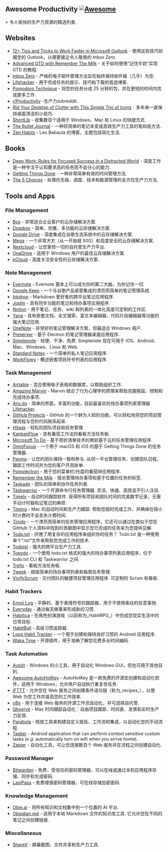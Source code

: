 <div class="github-widget" data-repo="jyguyomarch/awesome-productivity"></div>

## Awesome Productivity [![Awesome](https://awesome.re/badge.svg)](https://awesome.re)
&gt; 令人愉快的生产力资源的精选列表.



## Websites

- [12+ Tips and Tricks to Work Faster in Microsoft Outlook](http://lifehacker.com/12-tips-and-tricks-to-work-faster-in-microsoft-outlook-1540483009) - 使用这些技巧驯服您的 Outlook，以便更接近令人敬畏的 _Inbox Zero_.
- [Advanced GTD with Remember The Milk](http://blog.rememberthemilk.com/post/116665489183/guest-post-advanced-gtd-with-remember-the-milk) - 关于如何使用“记住牛奶”实现 GTD 的教程.
- [Inbox Zero](http://www.43folders.com/izero) - 严格的电子邮件管理方法旨在始终保持收件箱（几乎）为空.
- [Lifehacker](http://lifehacker.com/) - 用于完成任务的提示、技巧和下载的首选博客.
- [Pomodoro Technique](http://pomodorotechnique.com/) - 将您的任务分成 25 分钟的包，并在更短的时间内完成更多工作.
- [r/Productivity](https://www.reddit.com/r/productivity/) -生产力subreddit.
- [Rid Your Desktop of Clutter with This Simple Trio of Icons](http://lifehacker.com/5901487/rid-your-desktop-of-clutter-with-this-simple-trio-of-icons) - 多年来一直保持桌面清洁的小技巧.
- [ShortLib](https://shortlib.netlify.app/) - 收集数百个适用于 Windows、Mac 和 Linux 的快捷方式.
- [The Bullet Journal](http://bulletjournal.com/) - 一种将简单的笔记本变成高效生产力工具的笔和纸方法.
- [Zen Habits](https://zenhabits.net/) - Leo Babauta 的博客，主题包括简化生活.

## Books

- [Deep Work: Rules for Focused Success in a Distracted World](https://www.calnewport.com/books/deep-work/) - 深度工作是一种专注于认知要求高的任务而不会分心的能力.
- [Getting Things Done](https://gettingthingsdone.com/store/product.php?productid=17035&cat=3&page) - 一种非常简单有效的时间管理方法.
- [The 5 Choices](http://books.simonandschuster.ca/The-5-Choices/Kory-Kogon/9781476711713) - 处理优先级、调度、技术和能源管理的全方位生产力方法.

## Tools and Apps

### File Management

- [Box](https://www.box.com) - 非常适合企业客户的云存储解决方案.
- [Dropbox](https://www.dropbox.com) - 简单、优雅、多功能的云存储解决方案.
- [Google Drive](https://www.google.ca/drive/) - 深度集成在谷歌生态系统中的云存储解决方案.
- [Mega](https://mega.nz/) - 一个非常大方（从一开始就 50G）和高度安全的云存储解决方案.
- [Nextcloud](https://nextcloud.com) - 让您掌控一切的自托管生产力平台.
- [OneDrive](https://onedrive.live.com) - 适用于 Windows 用户的最佳云存储解决方案.
- [pCloud](https://www.pcloud.com/) - 高度关注安全性的云存储解决方案.

### Note Management

- [Evernote](https://evernote.com/) - Evernote 基本上可以成为你的第二大脑，为你记住一切.
- [Google Keep](http://www.google.com/keep/) - 一个与谷歌产品紧密集成的漂亮而简单的笔记管理系统.
- [Inkdrop](https://www.inkdrop.info/) - Markdown 爱好者的跨平台笔记应用程序.
- [Joplin](https://joplinapp.org/) - 具有同步功能的笔记和待办事项应用程序.
- [Notion](https://www.notion.so/) - 用于笔记、任务、wiki 和列表的一体化高度可定制的工作区.
- [Yana](https://yana.js.org) - 具有嵌套文档、全文搜索、富文本编辑器、代码片段编辑器等功能的强大笔记应用.
- [OneNote](https://www.onenote.com/) - 非常好的笔记管理解决方案，但最适合 Windows 用户.
- [Preserver](https://github.com/hsbalar/preserver) - 基于 Electron 的笔记管理器桌面应用程序.
- [Simplenote](https://simplenote.com/)  - 轻便、干净、免费.  Simplenote 现在可用于 iOS、Android、Mac、Windows、Linux 和 Web.
- [Standard Notes](https://standardnotes.org/) - 一个简单的私人笔记应用程序.
- [WorkFlowy](https://workflowy.com/) - 概述嵌套项目符号列表的应用程序.

### Task Management

- [Airtable](https://airtable.com/) - 混合使用电子表格和数据库，以帮助组织工作.
- [Amazing Marvin](https://www.amazingmarvin.com/) - Marvin 结合了行为心理学的原理来帮助克服拖延、控制和完成待办事项.
- [Any.do](http://www.any.do/) - 简单的界面，丰富的功能，目前最喜欢的待办事项列表管理器 [Lifehacker](http://lifehacker.com/5924093/five-best-to-do-list-managers).
- [GitHub Projects](https://github.com/features/project-management/) - GitHub 的一个鲜为人知的功能，可以轻松地将您的项目管理流程与您的代码联系起来.
- [Hitask](https://hitask.com) - 轻松的团队项目和任务管理.
- [KanbanFlow](https://kanbanflow.com) - 具有番茄工作法的看板方法任务板.
- [Microsoft To Do](https://todo.microsoft.com/tasks/) - 基于奇妙清单技术的微软基于云的任务管理应用程序.
- [OmniFocus](https://www.omnigroup.com/omnifocus) - 一个用于 macOS 和 iOS 的基于 Getting Things Done 的任务管理器.
- [Paymo](https://www.paymoapp.com/)  - 让您的团队保持一致和参与. 从同一平台管理任务、创建团队日程、跟踪工作时间并为您的客户开具账单.
- [Pomolectron](https://github.com/amitmerchant1990/pomolectron) - 用于您的菜单栏/托盘的番茄钟应用程序.
- [Remember the Milk](https://www.rememberthemilk.com) - 擅长管理待办事项和基于位置的任务的标签.
- [Taskade](https://taskade.com) - 团队的简单和协作任务列表.
- [Taskwarrior](http://taskwarrior.org/)  - 一个开源命令行任务管理器. 灵活、快速、高效且不引人注目.
- [Timely](https://memory.ai/timely)  - 自动时间跟踪软件. 获得所有项目和团队时间的完美数字记录，无需手动计时器和记笔记的麻烦.
- [Timing](https://timingapp.com/)  - Mac 的自动时间和生产力跟踪. 帮助您按时完成工作，并确保在按小时计费时不会丢失计费时间.
- [Tinido](https://tinido.com/) - 一个漂亮而简单的任务管理应用程序，它还可以通过在类似于您在 GitHub 个人资料中找到的贡献图中显示您已完成的任务来为您提供见解.
- [Todo.txt](http://todotxt.com/)  - 厌倦了用复杂的应用程序来组织你的任务？  Todo.txt 是一种使用单个“.txt”文件来帮助您完成工作的技术.
- [Todoist](https://todoist.com/) - 强大的跨平台生产力工具.
- [Topydo](https://github.com/topydo/topydo) - 一个使用 todo.txt 格式的强大的待办事项列表应用程序，位于 todo.txt CLI 和 Taskwarrior 之间.
- [Trello](https://trello.com) - 看板方法任务板.
- [Tweek](https://tweek.so) - 超级简单的待办事项列表和每周任务管理.
- [VivifyScrum](https://www.vivifyscrum.com)  - 交付团队的敏捷项目管理应用程序. 可定制的 Scrum 和看板.

### Habit Trackers

- [Emoji Log](https://emojilog.rosano.ca) - 平静的、基于表情符号的跟踪器，用于不使用条纹的任意事物.
- [Everyday](https://everyday.app/) - 通过每天做事来形成新的习惯.
- [Habitica](https://habitica.com) - 在角色扮演游戏（以前称为_HabitRPG_）中完成您现实生活中的日常目标.
- [HabitBull](http://www.habitbull.com/) - 高级习惯追踪器.
- [Loop Habit Tracker](https://github.com/iSoron/uhabits) - 一个用于创建和保持良好习惯的 Android 应用程序.
- [Waka Time](https://wakatime.com/) - 开源插件，用于准确了解您花费多长时间编码.

### Task Automation

- [AutoIt](https://www.autoitscript.com/) - Windows 的小工具，用于自动化 Windows GUI，但也可用于其他目的.
- [Awesome AutoHotKey](https://github.com/ahkscript/awesome-AutoHotkey) - AutoHotKey 是一款免费的开源宏创建和自动化软件，适用于 Windows，允许用户自动执行重复性任务.
- [IFTTT](https://ifttt.com) - 允许您在 Web 服务之间创建条件语句链（称为_recipes_），以使 Web 为您工作并提高您的工作效率.
- [n8n](https://n8n.io) - 用于连接 Web 服务的开源工作流自动化，并可选择自托管.
- [Qbserve](https://qotoqot.com/qbserve/) - Mac 时间跟踪自动化：自由项目跟踪、时间表、发票和实时生产力反馈.
- [Parabola](https://parabola.io) - 拖放工具来构建自定义报告、工作流和集成，以自动化您的手动流程.
- [Tasker](http://tasker.dinglisch.net/) - Android application that can perform context sensitive custom tasks (_e.g._ automatically turn on wifi when you arrive home).
- [Zapier](https://zapier.com/) - 自动化工具，可让您连接数百个 Web 服务并在流程之间创建自动化.

### Password Manager

- [Bitwarden](https://bitwarden.com) - 免费、受信任的密码管理器，可以在线或通过本机应用程序存储、同步和生成密码.
- [LastPass](https://lastpass.com) - 免费增值密码管理器，可在线存储加密密码.

### Knowledge Management

- [Obie.ai](https://obie.ai/) - 将所有知识和文档集中到一个位置的 AI 平台.
- [Obsidian.md](https://obsidian.md/)  - 适用于本地 Markdown 文件的知识库工具. 它允许您在不同的笔记之间创建链接.

### Miscellaneous

- [ShareX](https://getsharex.com/) - 屏幕截图、文件共享和生产力工具.
